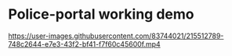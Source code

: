 # Police-portal working demo




https://user-images.githubusercontent.com/83744021/215512789-748c2644-e7e3-43f2-bf41-f7f60c45600f.mp4

